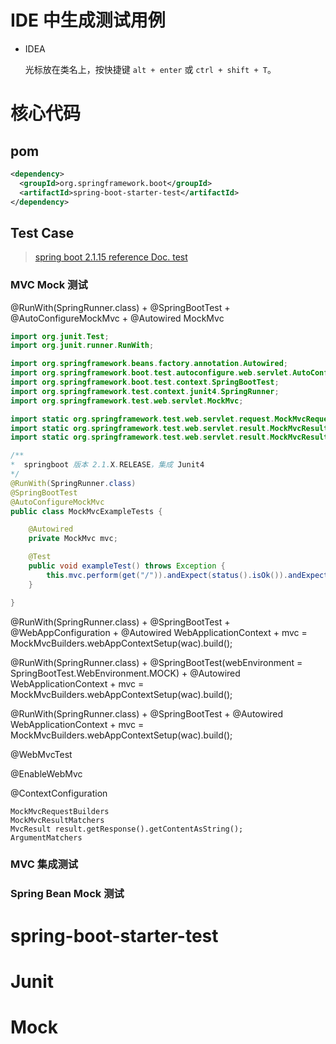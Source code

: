 # IDE 中生成测试用例
- IDEA

  光标放在类名上，按快捷键 `alt + enter` 或 `ctrl + shift + T`。

# 核心代码

## pom

```xml
<dependency>
  <groupId>org.springframework.boot</groupId>
  <artifactId>spring-boot-starter-test</artifactId>
</dependency>
```

## Test Case
> [spring boot 2.1.15 reference Doc. test](https://docs.spring.io/spring-boot/docs/2.1.15.RELEASE/reference/html/boot-features-testing.html)
### MVC Mock 测试

@RunWith(SpringRunner.class) + @SpringBootTest + @AutoConfigureMockMvc + @Autowired MockMvc

```java
import org.junit.Test;
import org.junit.runner.RunWith;

import org.springframework.beans.factory.annotation.Autowired;
import org.springframework.boot.test.autoconfigure.web.servlet.AutoConfigureMockMvc;
import org.springframework.boot.test.context.SpringBootTest;
import org.springframework.test.context.junit4.SpringRunner;
import org.springframework.test.web.servlet.MockMvc;

import static org.springframework.test.web.servlet.request.MockMvcRequestBuilders.get;
import static org.springframework.test.web.servlet.result.MockMvcResultMatchers.content;
import static org.springframework.test.web.servlet.result.MockMvcResultMatchers.status;

/**
*  springboot 版本 2.1.X.RELEASE，集成 Junit4
*/
@RunWith(SpringRunner.class)
@SpringBootTest
@AutoConfigureMockMvc
public class MockMvcExampleTests {

	@Autowired
	private MockMvc mvc;

	@Test
	public void exampleTest() throws Exception {
		this.mvc.perform(get("/")).andExpect(status().isOk()).andExpect(content().string("Hello World"));
	}

}
```
@RunWith(SpringRunner.class) + @SpringBootTest +  @WebAppConfiguration + @Autowired WebApplicationContext + mvc = MockMvcBuilders.webAppContextSetup(wac).build();

@RunWith(SpringRunner.class) + @SpringBootTest(webEnvironment = SpringBootTest.WebEnvironment.MOCK) + @Autowired WebApplicationContext + mvc = MockMvcBuilders.webAppContextSetup(wac).build();

@RunWith(SpringRunner.class) + @SpringBootTest + @Autowired WebApplicationContext + mvc = MockMvcBuilders.webAppContextSetup(wac).build();

@WebMvcTest

@EnableWebMvc

@ContextConfiguration

```
MockMvcRequestBuilders
MockMvcResultMatchers
MvcResult result.getResponse().getContentAsString();
ArgumentMatchers
```

### MVC 集成测试

### Spring Bean Mock 测试

# spring-boot-starter-test

# Junit

# Mock
